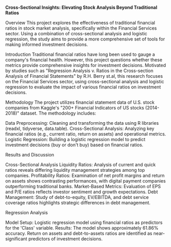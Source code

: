 **Cross-Sectional Insights: Elevating Stock Analysis Beyond Traditional Ratios**


Overview
This project explores the effectiveness of traditional financial ratios in stock market analysis, specifically within the Financial Services sector. 
Using a combination of cross-sectional analysis and logistic regression, the study aims to provide a more comprehensive set of tools for making informed investment decisions.


Introduction
Traditional financial ratios have long been used to gauge a company's financial health. However, this project questions whether these metrics provide comprehensive insights for investment decisions. 
Motivated by studies such as "Regression Analysis v. Ratios in the Cross-section Analysis of Financial Statements" by R.H. Berry st.al, this research focuses on the Financial Services sector, using cross-sectional analysis and logistic regression to evaluate the impact of various financial ratios on investment decisions.

Methodology
The project utilizes financial statement data of U.S. stock companies from Kaggle's "200+ Financial Indicators of US stocks (2014-2018)" dataset. The methodology includes:

Data Preprocessing: 
Cleaning and transforming the data using R libraries (readxl, tidyverse, data.table).
Cross-Sectional Analysis: Analyzing key financial ratios (e.g., current ratio, return on assets) and operational metrics.
Logistic Regression: Building a logistic regression model to predict investment decisions (buy or don't buy) based on financial ratios.

Results and Discussion

Cross-Sectional Analysis
Liquidity Ratios: Analysis of current and quick ratios reveals differing liquidity management strategies among top companies.
Profitability Ratios: Examination of net profit margins and return on assets shows contrasting performances, with digital payment companies outperforming traditional banks.
Market-Based Metrics: Evaluation of EPS and P/E ratios reflects investor sentiment and growth expectations.
Debt Management: Study of debt-to-equity, EV/EBITDA, and debt service coverage ratios highlights strategic differences in debt management.

Regression Analysis

Model Setup: Logistic regression model using financial ratios as predictors for the 'Class' variable.
Results: The model shows approximately 61.86% accuracy. Return on assets and debt-to-assets ratios are identified as near-significant predictors of investment decisions.
